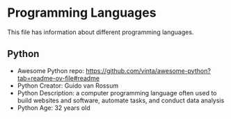# Programming Languages
This file has information about different programming languages.

## Python
- Awesome Python repo: https://github.com/vinta/awesome-python?tab=readme-ov-file#readme
- Python Creator: Guido van Rossum
- Python Description: a computer programming language often used to build websites and software, automate tasks, and conduct data analysis
- Python Age: 32 years old
